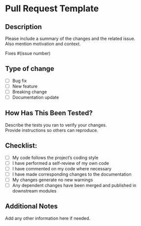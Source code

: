# Pull Request Template

## Description

Please include a summary of the changes and the related issue.  
Also mention motivation and context.

Fixes #(issue number)

## Type of change

- [ ] Bug fix
- [ ] New feature
- [ ] Breaking change
- [ ] Documentation update

## How Has This Been Tested?

Describe the tests you ran to verify your changes.  
Provide instructions so others can reproduce.

## Checklist:

- [ ] My code follows the project’s coding style
- [ ] I have performed a self-review of my own code
- [ ] I have commented on my code where necessary
- [ ] I have made corresponding changes to the documentation
- [ ] My changes generate no new warnings
- [ ] Any dependent changes have been merged and published in downstream modules

## Additional Notes

Add any other information here if needed.

